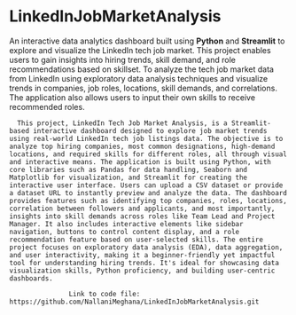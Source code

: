 # LinkedInJobMarketAnalysis
An interactive data analytics dashboard built using **Python** and **Streamlit** to explore and visualize the LinkedIn tech job market. This project enables users to gain insights into hiring trends, skill demand, and role recommendations based on skillset.
      To analyze the tech job market data from LinkedIn using exploratory data analysis techniques and visualize trends in companies, job roles, locations, skill demands, and correlations. The application also allows users to input their own skills to receive recommended roles.

      This project, LinkedIn Tech Job Market Analysis, is a Streamlit-based interactive dashboard designed to explore job market trends using real-world LinkedIn tech job listings data. The objective is to analyze top hiring companies, most common designations, high-demand locations, and required skills for different roles, all through visual and interactive means. The application is built using Python, with core libraries such as Pandas for data handling, Seaborn and Matplotlib for visualization, and Streamlit for creating the interactive user interface. Users can upload a CSV dataset or provide a dataset URL to instantly preview and analyze the data. The dashboard provides features such as identifying top companies, roles, locations, correlation between followers and applicants, and most importantly, insights into skill demands across roles like Team Lead and Project Manager. It also includes interactive elements like sidebar navigation, buttons to control content display, and a role recommendation feature based on user-selected skills. The entire project focuses on exploratory data analysis (EDA), data aggregation, and user interactivity, making it a beginner-friendly yet impactful tool for understanding hiring trends. It's ideal for showcasing data visualization skills, Python proficiency, and building user-centric dashboards.

                   Link to code file: https://github.com/NallaniMeghana/LinkedInJobMarketAnalysis.git
